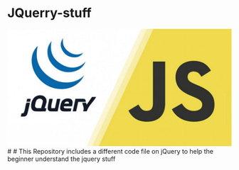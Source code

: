 # JQuerry-stuff
<img src="https://github.com/abdulmoghni007/JQuerry-stuff/blob/main/jquerry.jpg">
# # This Repository includes a different code file on jQuery to help the beginner understand the jquery stuff
